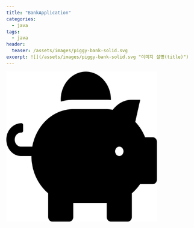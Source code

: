 ```yaml
---
title: "BankApplication"
categories:
  - java
tags:
  - java
header:
  teaser: /assets/images/piggy-bank-solid.svg
excerpt: ![](/assets/images/piggy-bank-solid.svg "이미지 설명(title)")
---
```

<a href="https://github.com/Youngyoon-1/bankapplication" target="_blank" title="GitHub repository"><img src="/assets/images/piggy-bank-solid.svg" height="400px" width="400px"></a>
